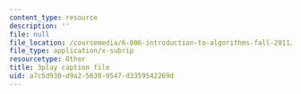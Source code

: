```yaml
---
content_type: resource
description: ''
file: null
file_location: /coursemedia/6-006-introduction-to-algorithms-fall-2011/a7c5d930d9a256309547d3359542269d_CHvQ3q_gJ7E.vtt
file_type: application/x-subrip
resourcetype: Other
title: 3play caption file
uid: a7c5d930-d9a2-5630-9547-d3359542269d
---
```

